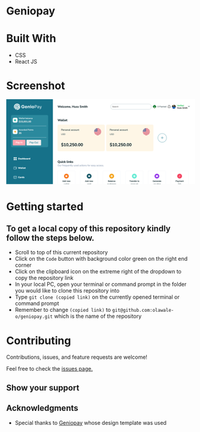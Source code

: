 # Geniopay

# Built With
- CSS
- React JS

# Screenshot
![screenshot](https://github.com/olawale-o/geniopay/blob/main/screenshot.png?raw=true")


# Getting started
## To get a local copy of this repository kindly follow the steps below.
- Scroll to top of this current repository
- Click on the `Code` button with background color green on the right end corner
- Click on the clipboard icon on the extreme right of the dropdown to copy the repository link
- In your local PC, open your terminal or command prompt in the folder you would like to clone this repository into
- Type `git clone (copied link)` on the currently opened terminal or command prompt
- Remember to change `(copied link)` to `git@github.com:olawale-o/geniopay.git` which is the name of the repository

# Contributing
Contributions, issues, and feature requests are welcome!

Feel free to check the [issues page.](https://github.com/olawale-o/geniopay/issues)
## Show your support

## Acknowledgments
- Special thanks to [Geniopay](https://www.figma.com/file/aDtFyVjLohjBUdqWUzg22H/Test?node-id=921%3A2683) whose design template was used